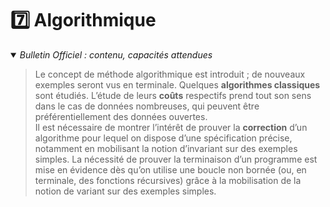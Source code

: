# 7️⃣ Algorithmique
<details open>
    <summary><i>Bulletin Officiel : contenu, capacités attendues</i></summary>

> Le concept de méthode algorithmique est introduit ; de nouveaux exemples seront vus en terminale. Quelques **algorithmes classiques** sont étudiés. L’étude de leurs **coûts** respectifs prend tout son sens dans le cas de données nombreuses, qui peuvent être préférentiellement des données ouvertes.  
>  Il est nécessaire de montrer l’intérêt de prouver la **correction** d’un algorithme pour lequel on dispose d’une spécification précise, notamment en mobilisant la notion d’invariant sur des exemples simples. La nécessité de prouver la terminaison d’un programme est mise en évidence dès qu’on utilise une boucle non bornée (ou, en terminale, des fonctions récursives) grâce à la mobilisation de la notion de variant sur des exemples simples.
</details>
